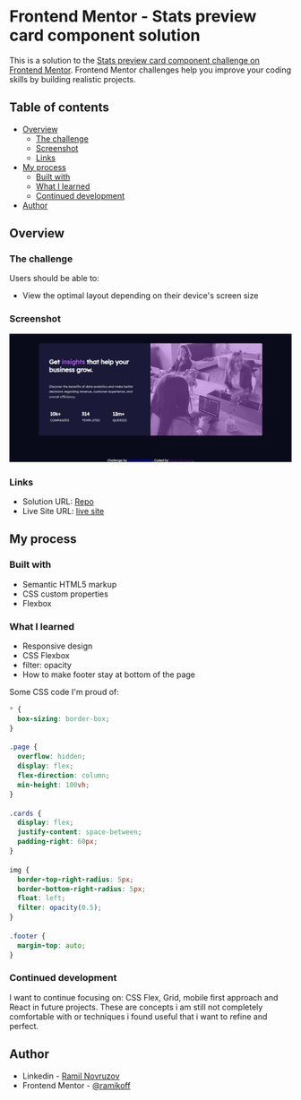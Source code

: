 # Frontend Mentor - Stats preview card component solution

This is a solution to the [Stats preview card component challenge on Frontend Mentor](https://www.frontendmentor.io/challenges/stats-preview-card-component-8JqbgoU62). Frontend Mentor challenges help you improve your coding skills by building realistic projects. 

## Table of contents

- [Overview](#overview)
  - [The challenge](#the-challenge)
  - [Screenshot](#screenshot)
  - [Links](#links)
- [My process](#my-process)
  - [Built with](#built-with)
  - [What I learned](#what-i-learned)
  - [Continued development](#continued-development)
- [Author](#author)


## Overview

### The challenge

Users should be able to:

- View the optimal layout depending on their device's screen size

### Screenshot

![](./screenshot.jpg)


### Links

- Solution URL: [Repo](https://github.com/ramikoff/card-component)
- Live Site URL: [live site](https://ramikoff.github.io/card-component/)

## My process

### Built with

- Semantic HTML5 markup
- CSS custom properties
- Flexbox


### What I learned

- Responsive design
- CSS Flexbox 
- filter: opacity
- How to  make footer stay at bottom of the page


Some CSS code I'm proud of:


```css
* {
  box-sizing: border-box;
}

.page {
  overflow: hidden;
  display: flex;
  flex-direction: column;
  min-height: 100vh;
}

.cards {
  display: flex;
  justify-content: space-between;
  padding-right: 60px;
}

img {
  border-top-right-radius: 5px;
  border-bottom-right-radius: 5px;
  float: left;
  filter: opacity(0.5);
}

.footer {
  margin-top: auto;
}
```


### Continued development

I want to continue focusing on: CSS Flex, Grid, mobile first approach and React in future projects. These are concepts i am still not completely comfortable with or techniques i found useful that i want to refine and perfect.



## Author

- Linkedin - [Ramil Novruzov](https://www.linkedin.com/in/ramilnovruzov/)
- Frontend Mentor - [@ramikoff](https://www.frontendmentor.io/profile/ramikoff)






